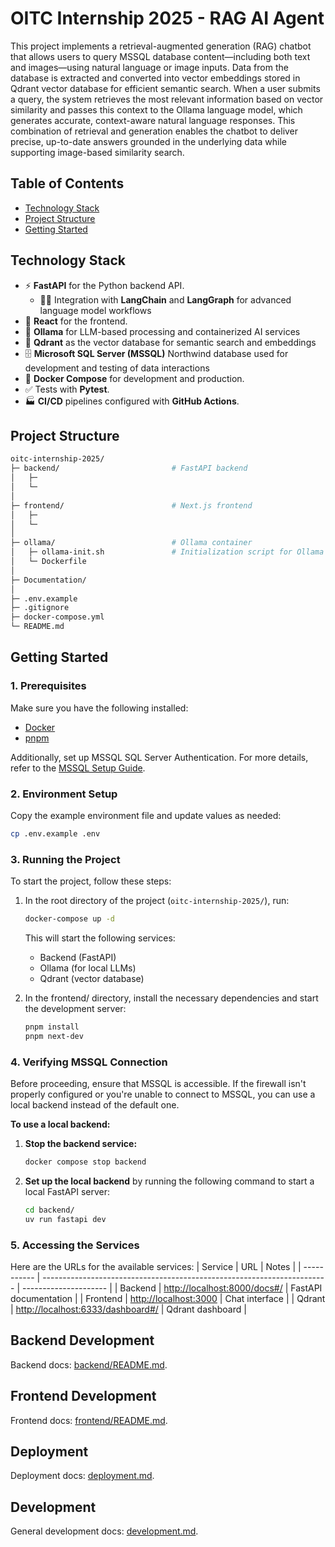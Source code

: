 # OITC Internship 2025 - RAG AI Agent
This project implements a retrieval-augmented generation (RAG) chatbot that allows users to query MSSQL database content—including both text and images—using natural language or image inputs. Data from the database is extracted and converted into vector embeddings stored in Qdrant vector database for efficient semantic search. When a user submits a query, the system retrieves the most relevant information based on vector similarity and passes this context to the Ollama language model, which generates accurate, context-aware natural language responses. This combination of retrieval and generation enables the chatbot to deliver precise, up-to-date answers grounded in the underlying data while supporting image-based similarity search.

## Table of Contents
- [Technology Stack](#technology-stack)
- [Project Structure](#project-structure)
- [Getting Started](#getting-started)

## Technology Stack
- ⚡ **FastAPI** for the Python backend API.
    - 🦜🔗 Integration with **LangChain** and **LangGraph** for advanced language model workflows
- 🚀 **React** for the frontend.
- 🦙 **Ollama** for LLM-based processing and containerized AI services
- 🧮 **Qdrant** as the vector database for semantic search and embeddings
- 🗄️ **Microsoft SQL Server (MSSQL)** Northwind database used for development and testing of data interactions
- 🐋 **Docker Compose** for development and production.
- ✅ Tests with **Pytest**.
- 🏭 **CI/CD** pipelines configured with **GitHub Actions**.

## Project Structure
```bash
oitc-internship-2025/
├─ backend/                         # FastAPI backend
│   ├─
│   └─
│
├─ frontend/                        # Next.js frontend
│   ├─
│   └─
│
├─ ollama/                          # Ollama container
│   ├─ ollama-init.sh               # Initialization script for Ollama container
│   └─ Dockerfile
│
├─ Documentation/
│
├─ .env.example
├─ .gitignore
├─ docker-compose.yml
└─ README.md
```

## Getting Started
### 1. Prerequisites
Make sure you have the following installed:
- [Docker](https://www.docker.com/products/docker-desktop/)
- [pnpm](https://pnpm.io/installation)

Additionally, set up MSSQL SQL Server Authentication. For more details, refer to the [MSSQL Setup Guide](./Documentation/mssql.md).

### 2. Environment Setup
Copy the example environment file and update values as needed:
```bash
cp .env.example .env
```
### 3. Running the Project
To start the project, follow these steps:
1. In the root directory of the project (`oitc-internship-2025/`), run:
    ```bash
    docker-compose up -d
    ```
    This will start the following services:
    - Backend (FastAPI)
    - Ollama (for local LLMs)
    - Qdrant (vector database)

2. In the frontend/ directory, install the necessary dependencies and start the development server:
    ```bash
    pnpm install
    pnpm next-dev
    ```

### 4. Verifying MSSQL Connection
Before proceeding, ensure that MSSQL is accessible. If the firewall isn't properly configured or you're unable to connect to MSSQL, you can use a local backend instead of the default one.

**To use a local backend:**
1. **Stop the backend service:**
    ```bash
    docker compose stop backend
    ```
2. **Set up the local backend** by running the following command to start a local FastAPI server:
    ```bash
    cd backend/
    uv run fastapi dev
    ```

### 5. Accessing the Services
Here are the URLs for the available services:
| Service     | URL                                                                     | Notes                 |
| ----------- | ----------------------------------------------------------------------- | --------------------- |
| Backend     | [http://localhost:8000/docs#/](http://localhost:8000/docs#/)            | FastAPI documentation     |
| Frontend    | [http://localhost:3000](http://localhost:3000)                          | Chat interface        |
| Qdrant      | [http://localhost:6333/dashboard#/](http://localhost:6333/dashboard#/)  | Qdrant dashboard      |

## Backend Development
Backend docs: [backend/README.md](./backend/README.md).

## Frontend Development
Frontend docs: [frontend/README.md](./frontend/README.md).

## Deployment
Deployment docs: [deployment.md](./deployment.md).

## Development
General development docs: [development.md](./development.md).
